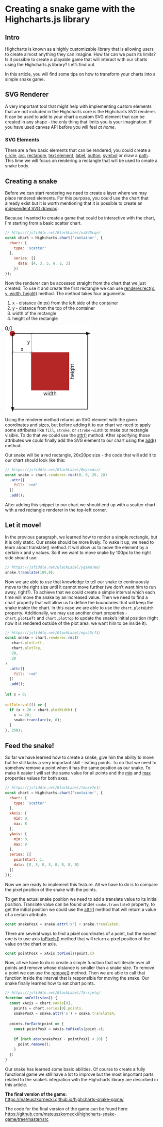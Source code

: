 # Creating a snake game with the Highcharts.js library

## Intro
Highcharts is known as a highly customizable library that is allowing users to create almost anything they can imagine. How far can we push its limits? Is it possible to create a playable game that will interact with our charts using the Highcharts.js library? Let’s find out.

In this article, you will find some tips on how to transform your charts into a simple snake game. 

## SVG Renderer
A very important tool that might help with implementing custom elements that are not included in the Highcharts core is the Highcharts SVG renderer. It can be used to add to your chart a custom SVG element that can be created in any shape - the only thing that limits you is your imagination. If you have used canvas API before you will feel _at home_.

### SVG Elements
There are a few basic elements that can be rendered, you could create a [circle](https://api.highcharts.com/class-reference/Highcharts.SVGRenderer#circle), [arc](https://api.highcharts.com/class-reference/Highcharts.SVGRenderer#arc), [rectangle](https://api.highcharts.com/class-reference/Highcharts.SVGRenderer#rect), [text element](https://api.highcharts.com/class-reference/Highcharts.SVGRenderer#text), [label](https://api.highcharts.com/class-reference/Highcharts.SVGRenderer#label), [button](https://api.highcharts.com/class-reference/Highcharts.SVGRenderer#button), [symbol](https://api.highcharts.com/class-reference/Highcharts.SVGRenderer#symbol) or draw a [path](https://api.highcharts.com/class-reference/Highcharts.SVGRenderer#path). This time we will focus on rendering a rectangle that will be used to create a snake body. 

## Creating a snake
Before we can start rendering we need to create a layer where we may place rendered elements. For this purpose, you could use the chart that already exist but it is worth mentioning that it is possible to create an  [independent SVG drawing](https://jsfiddle.net/gh/get/library/pure/highcharts/highcharts/tree/master/samples/highcharts/members/renderer-on-chart). 

Because I wanted to create a game that could be interactive with the chart, I'm starting from a basic scatter chart. 

``` javascript
// https://jsfiddle.net/BlackLabel/nz845cqe/
const chart = Highcharts.chart('container', {
  chart: {
    type: 'scatter'
  },
    series: [{
      data: [4, 3, 5, 6, 2, 3]
    }]
});
```

 Now the renderer can be accessed straight from the chart that we just created. To use it and create the first rectangle we can use [renderer.rect(x, y, width, height)](https://api.highcharts.com/class-reference/Highcharts.SVGRenderer#rect) method. The method takes four arguments: 
1. x - distance (in px) from the left side of the container
2. y - distance from the top of the container
3. width of the rectangle
4. height of the rectangle

![svg renderer guide](./article/assets/svgRendererGuide.png)

Using the renderer method returns an SVG element with the given coordinates and sizes, but before adding it to our chart we need to apply some attributes like `fill`, `stroke`, or `stroke-width` to make our rectangle visible. To do that we could use the [attr()](https://api.highcharts.com/class-reference/Highcharts.SVGElement#attr) method. After specifying those attributes we could finally add the SVG element to our chart using the [add()](https://api.highcharts.com/class-reference/Highcharts.SVGElement#add) method. 

Our snake will be a red rectangle, 20x20px size - the code that will add it to our chart should look like this:

```javascript
// https://jsfiddle.net/BlackLabel/0nycxdsz/
const snake = chart.renderer.rect(0, 0, 20, 20)
  .attr({
    fill: 'red'
  })
  .add();
```

After adding this snippet to our chart we should end up with a scatter chart with a red rectangle renderer in the top-left corner.

## Let it move!
In the previous paragraph, we learned how to render a simple rectangle, but it is only static. Our snake should be more lively. To wake it up, we need to learn about translate() method. It will allow us to move the element by a certain x and y values. So if we want to move snake by 100px to the right side should use
```javascript 
// https://jsfiddle.net/BlackLabel/yqsma7e8/
snake.translate(100,0);
```

Now we are able to use that knowledge to tell our snake to continuously move to the right size until it cannot move further (we don’t want him to run away, right?). To achieve that we could create a simple interval which each time will move the snake by an increased value. Then we need to find a chart property that will allow us to define the boundaries that will keep the snake inside the chart. In this case we are able to use the `chart.plotWidth` property. Additionally, we may use another chart properties - `chart.plotLeft` and `chart.plotTop` to update the snake’s initial position (right now it is rendered outside of the plot area, we want him to be inside it).

```javascript
// https://jsfiddle.net/BlackLabel/npvL5rf3/
const snake = chart.renderer.rect(
   chart.plotLeft, 
   chart.plotTop, 
   20, 
   20
)
  .attr({
    fill: 'red'
  })
  .add();

let x = 0;

setInterval(() => {
  if (x + 20 < chart.plotWidth) {
    x += 20;
    snake.translate(x, 0);
  }
}, 250);
```

## Feed the snake!
So far we have learned how to create a snake, give him the ability to move but he still lacks a very important skill - eating points. To do that we need to somehow remove a point when it has the same position as our snake. To make it easier I will set the same value for all points and the [min](https://api.highcharts.com/highcharts/xAxis.min) and [max](https://api.highcharts.com/highcharts/xAxis.max) properties values for both axes.

```javascript
// https://jsfiddle.net/BlackLabel/tmoxv7e1/
const chart = Highcharts.chart('container', {
  chart: {
    type: 'scatter'
  },
  xAxis: {
    min: 0,
    max: 8
  },
  yAxis: {
    min: 0,
    max: 8
  },
  series: [{
    pointStart: 1,
    data: [8, 8, 8, 8, 8, 8, 8, 8]
  }]
});
```

Now we are ready to implement this feature. All we have to do is to compare the pixel position of the snake with the points. 

To get the actual snake position we need to add a translate value to its initial position. Translate value can be found under `snake.translateX` property, to get the initial position we could use the [attr()](https://api.highcharts.com/class-reference/Highcharts.SVGElement#attr) method that will return a value of a certain attribute. 

```javascript
const snakePosX = snake.attr('x') + snake.translateX;
```

There are several ways to find a pixel coordinates of a point, but the easiest one is to use axis [toPixels()](https://api.highcharts.com/class-reference/Highcharts.Axis#toPixels) method that will return a pixel position of the value on the chart or axis. 

```javascript
const pointPosX = xAxis.toPixels(point.x)
```

Now, all we have to do is create a simple function that will iterate over all points and remove whose distance is smaller than a snake size. To remove a point we can use the [remove()](https://api.highcharts.com/class-reference/Highcharts.Point#remove) method. Then we are able to call that function inside the interval that is responsible for moving the snake. Our snake finally learned how to eat chart points.

```javascript
// https://jsfiddle.net/BlackLabel/7krsjetq/
function onCollision() {
  const xAxis = chart.xAxis[0],
    points = chart.series[0].points,
    snakePosX = snake.attr('x') + snake.translateX;

  points.forEach(point => {
    const pointPosX = xAxis.toPixels(point.x);
		
    if (Math.abs(snakePosX - pointPosX) < 20) {
      point.remove();
    }
  })
}
```

Our snake has learned some basic abilities. Of course to create a fully functional game we still have a lot to improve but the most important parts related to the snake’s integration with the Highcharts library are described in this article. 

**The final version of the game:** https://mateuszkornecki.github.io/highcharts-snake-game/

The code for the final version of the game can be found here: https://github.com/mateuszkornecki/highcharts-snake-game/tree/master/src
